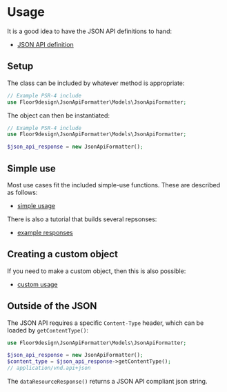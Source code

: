 # Usage

It is a good idea to have the JSON API definitions to hand:

* [JSON API definition](https://jsonapi.org/format/)

## Setup

The class can be included by whatever method is appropriate:

```php
// Example PSR-4 include
use Floor9design\JsonApiFormatter\Models\JsonApiFormatter;
```
The object can then be instantiated:

```php
// Example PSR-4 include
use Floor9design\JsonApiFormatter\Models\JsonApiFormatter;

$json_api_response = new JsonApiFormatter();
```

## Simple use

Most use cases fit the included simple-use functions. These are described as follows:

* [simple usage](usage-simple.md)

There is also a tutorial that builds several repsonses:

* [example responses](usage-example-responses.md)

## Creating a custom object

If you need to make a custom object, then this is also possible:

* [custom usage](usage-custom.md)

## Outside of the JSON

The JSON API requires a specific `Content-Type` header, which can be loaded by `getContentType()`:

```php
use Floor9design\JsonApiFormatter\Models\JsonApiFormatter;

$json_api_response = new JsonApiFormatter();
$content_type = $json_api_response->getContentType();
// application/vnd.api+json
```

The `dataResourceResponse()` returns a JSON API compliant json string.